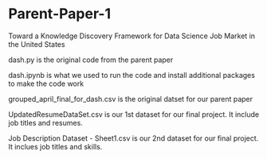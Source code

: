 # Parent-Paper-1
Toward a Knowledge Discovery Framework for Data Science Job Market in the United States

dash.py is the original code from the parent paper

dash.ipynb is what we used to run the code and install additional packages to make the code work

grouped_april_final_for_dash.csv is the original datset for our parent paper

UpdatedResumeDataSet.csv is our 1st dataset for our final project. It include job titles and resumes.

Job Description Dataset - Sheet1.csv is our 2nd dataset for our final project. It inclues job titles and skills.
